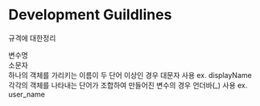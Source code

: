 # Development Guildlines

규격에 대한정리

변수명   
소문자   
하나의 객체를 가리키는 이름이 두 단어 이상인 경우 대문자 사용 ex. displayName   
각각의 객체를 나타내는 단어가 조합하여 만들어진 변수의 경우 언더바(_) 사용 ex. user_name